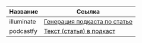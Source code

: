| Название | Ссылка |
| ------ | ------ |
| illuminate | [Генерация подкаста по статье](https://illuminate.google.com/home?pli=1) |
|podcastfy|[Текст (статья) в подкаст](https://github.com/souzatharsis/podcastfy)|
